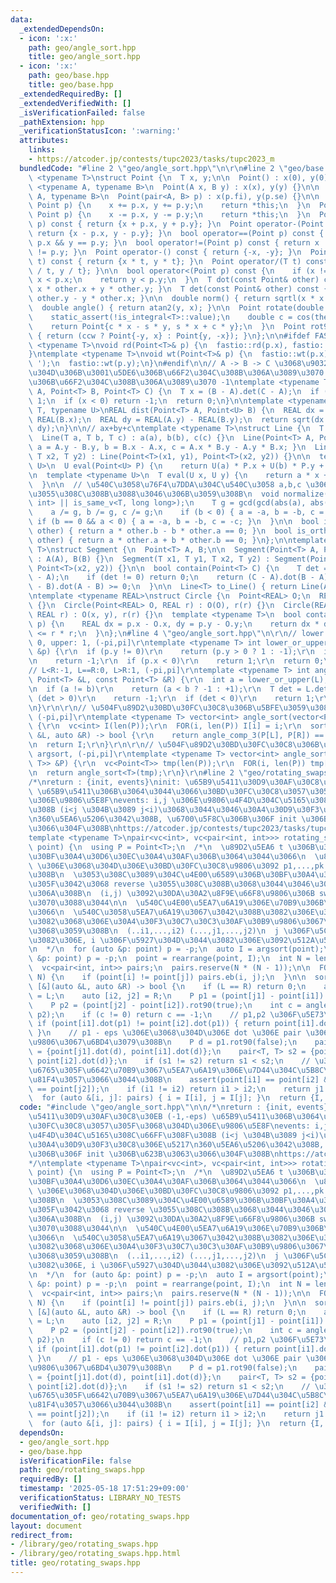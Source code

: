 ```yaml
---
data:
  _extendedDependsOn:
  - icon: ':x:'
    path: geo/angle_sort.hpp
    title: geo/angle_sort.hpp
  - icon: ':x:'
    path: geo/base.hpp
    title: geo/base.hpp
  _extendedRequiredBy: []
  _extendedVerifiedWith: []
  _isVerificationFailed: false
  _pathExtension: hpp
  _verificationStatusIcon: ':warning:'
  attributes:
    links:
    - https://atcoder.jp/contests/tupc2023/tasks/tupc2023_m
  bundledCode: "#line 2 \"geo/angle_sort.hpp\"\n\r\n#line 2 \"geo/base.hpp\"\ntemplate\
    \ <typename T>\nstruct Point {\n  T x, y;\n\n  Point() : x(0), y(0) {}\n\n  template\
    \ <typename A, typename B>\n  Point(A x, B y) : x(x), y(y) {}\n\n  template <typename\
    \ A, typename B>\n  Point(pair<A, B> p) : x(p.fi), y(p.se) {}\n\n  Point operator+=(const\
    \ Point p) {\n    x += p.x, y += p.y;\n    return *this;\n  }\n  Point operator-=(const\
    \ Point p) {\n    x -= p.x, y -= p.y;\n    return *this;\n  }\n  Point operator+(Point\
    \ p) const { return {x + p.x, y + p.y}; }\n  Point operator-(Point p) const {\
    \ return {x - p.x, y - p.y}; }\n  bool operator==(Point p) const { return x ==\
    \ p.x && y == p.y; }\n  bool operator!=(Point p) const { return x != p.x || y\
    \ != p.y; }\n  Point operator-() const { return {-x, -y}; }\n  Point operator*(T\
    \ t) const { return {x * t, y * t}; }\n  Point operator/(T t) const { return {x\
    \ / t, y / t}; }\n\n  bool operator<(Point p) const {\n    if (x != p.x) return\
    \ x < p.x;\n    return y < p.y;\n  }\n  T dot(const Point& other) const { return\
    \ x * other.x + y * other.y; }\n  T det(const Point& other) const { return x *\
    \ other.y - y * other.x; }\n\n  double norm() { return sqrtl(x * x + y * y); }\n\
    \  double angle() { return atan2(y, x); }\n\n  Point rotate(double theta) {\n\
    \    static_assert(!is_integral<T>::value);\n    double c = cos(theta), s = sin(theta);\n\
    \    return Point{c * x - s * y, s * x + c * y};\n  }\n  Point rot90(bool ccw)\
    \ { return (ccw ? Point{-y, x} : Point{y, -x}); }\n};\n\n#ifdef FASTIO\ntemplate\
    \ <typename T>\nvoid rd(Point<T>& p) {\n  fastio::rd(p.x), fastio::rd(p.y);\n\
    }\ntemplate <typename T>\nvoid wt(Point<T>& p) {\n  fastio::wt(p.x);\n  fastio::wt('\
    \ ');\n  fastio::wt(p.y);\n}\n#endif\n\n// A -> B -> C \u3068\u9032\u3080\u3068\
    \u304D\u306B\u3001\u5DE6\u306B\u66F2\u304C\u308B\u306A\u3089\u3070 +1\u3001\u53F3\
    \u306B\u66F2\u304C\u308B\u306A\u3089\u3070 -1\ntemplate <typename T>\nint ccw(Point<T>\
    \ A, Point<T> B, Point<T> C) {\n  T x = (B - A).det(C - A);\n  if (x > 0) return\
    \ 1;\n  if (x < 0) return -1;\n  return 0;\n}\n\ntemplate <typename REAL, typename\
    \ T, typename U>\nREAL dist(Point<T> A, Point<U> B) {\n  REAL dx = REAL(A.x) -\
    \ REAL(B.x);\n  REAL dy = REAL(A.y) - REAL(B.y);\n  return sqrt(dx * dx + dy *\
    \ dy);\n}\n\n// ax+by+c\ntemplate <typename T>\nstruct Line {\n  T a, b, c;\n\n\
    \  Line(T a, T b, T c) : a(a), b(b), c(c) {}\n  Line(Point<T> A, Point<T> B) {\
    \ a = A.y - B.y, b = B.x - A.x, c = A.x * B.y - A.y * B.x; }\n  Line(T x1, T y1,\
    \ T x2, T y2) : Line(Point<T>(x1, y1), Point<T>(x2, y2)) {}\n\n  template <typename\
    \ U>\n  U eval(Point<U> P) {\n    return U(a) * P.x + U(b) * P.y + U(c);\n  }\n\
    \n  template <typename U>\n  T eval(U x, U y) {\n    return a * x + b * y + c;\n\
    \  }\n\n  // \u540C\u3058\u76F4\u7DDA\u304C\u540C\u3058 a,b,c \u3067\u8868\u73FE\
    \u3055\u308C\u308B\u3088\u3046\u306B\u3059\u308B\n  void normalize() {\n    static_assert(is_same_v<T,\
    \ int> || is_same_v<T, long long>);\n    T g = gcd(gcd(abs(a), abs(b)), abs(c));\n\
    \    a /= g, b /= g, c /= g;\n    if (b < 0) { a = -a, b = -b, c = -c; }\n   \
    \ if (b == 0 && a < 0) { a = -a, b = -b, c = -c; }\n  }\n\n  bool is_parallel(Line\
    \ other) { return a * other.b - b * other.a == 0; }\n  bool is_orthogonal(Line\
    \ other) { return a * other.a + b * other.b == 0; }\n};\n\ntemplate <typename\
    \ T>\nstruct Segment {\n  Point<T> A, B;\n\n  Segment(Point<T> A, Point<T> B)\
    \ : A(A), B(B) {}\n  Segment(T x1, T y1, T x2, T y2) : Segment(Point<T>(x1, y1),\
    \ Point<T>(x2, y2)) {}\n\n  bool contain(Point<T> C) {\n    T det = (C - A).det(B\
    \ - A);\n    if (det != 0) return 0;\n    return (C - A).dot(B - A) >= 0 && (C\
    \ - B).dot(A - B) >= 0;\n  }\n\n  Line<T> to_Line() { return Line(A, B); }\n};\n\
    \ntemplate <typename REAL>\nstruct Circle {\n  Point<REAL> O;\n  REAL r;\n  Circle()\
    \ {}\n  Circle(Point<REAL> O, REAL r) : O(O), r(r) {}\n  Circle(REAL x, REAL y,\
    \ REAL r) : O(x, y), r(r) {}\n  template <typename T>\n  bool contain(Point<T>\
    \ p) {\n    REAL dx = p.x - O.x, dy = p.y - O.y;\n    return dx * dx + dy * dy\
    \ <= r * r;\n  }\n};\n#line 4 \"geo/angle_sort.hpp\"\n\r\n// lower: -1, origin:\
    \ 0, upper: 1, (-pi,pi]\r\ntemplate <typename T> int lower_or_upper(const Point<T>\
    \ &p) {\r\n  if (p.y != 0)\r\n    return (p.y > 0 ? 1 : -1);\r\n  if (p.x > 0)\r\
    \n    return -1;\r\n  if (p.x < 0)\r\n    return 1;\r\n  return 0;\r\n}\r\n\r\n\
    // L<R:-1, L==R:0, L>R:1, (-pi,pi]\r\ntemplate <typename T> int angle_comp_3(const\
    \ Point<T> &L, const Point<T> &R) {\r\n  int a = lower_or_upper(L), b = lower_or_upper(R);\r\
    \n  if (a != b)\r\n    return (a < b ? -1 : +1);\r\n  T det = L.det(R);\r\n  if\
    \ (det > 0)\r\n    return -1;\r\n  if (det < 0)\r\n    return 1;\r\n  return 0;\r\
    \n}\r\n\r\n// \u504F\u89D2\u30BD\u30FC\u30C8\u306B\u5BFE\u3059\u308B argsort,\
    \ (-pi,pi]\r\ntemplate <typename T> vector<int> angle_sort(vector<Point<T>> &P)\
    \ {\r\n  vc<int> I(len(P));\r\n  FOR(i, len(P)) I[i] = i;\r\n  sort(all(I), [&](auto\
    \ &L, auto &R) -> bool {\r\n    return angle_comp_3(P[L], P[R]) == -1;\r\n  });\r\
    \n  return I;\r\n}\r\n\r\n// \u504F\u89D2\u30BD\u30FC\u30C8\u306B\u5BFE\u3059\u308B\
    \ argsort, (-pi,pi]\r\ntemplate <typename T> vector<int> angle_sort(vector<pair<T,\
    \ T>> &P) {\r\n  vc<Point<T>> tmp(len(P));\r\n  FOR(i, len(P)) tmp[i] = Point<T>(P[i]);\r\
    \n  return angle_sort<T>(tmp);\r\n}\r\n#line 2 \"geo/rotating_swaps.hpp\"\n\n\
    /*\nreturn : {init, events}\ninit: \u65B9\u5411\u30D9\u30AF\u30C8\u30EB (-1,-eps)\
    \ \u65B9\u5411\u306B\u3064\u3044\u3066\u30BD\u30FC\u30C8\u3057\u305F\u3068\u304D\
    \u306E\u9806\u5E8F\nevents: i,j \u306E\u9806\u4F4D\u304C\u5165\u308C\u66FF\u308F\
    \u308B (i<j \u304B\u3089 j<i)\u3068\u3044\u3046\u30A4\u30D9\u30F3\u30C8\u306E\u5217\
    \n360\u5EA6\u5206\u3042\u308B, \u6700\u5F8C\u306B\u306F init \u306B\u623B\u3063\
    \u3066\u304F\u308B\nhttps://atcoder.jp/contests/tupc2023/tasks/tupc2023_m\n*/\n\
    template <typename T>\npair<vc<int>, vc<pair<int, int>>> rotating_swaps(vc<Point<T>>\
    \ point) {\n  using P = Point<T>;\n  /*\n  \u89D2\u5EA6 t \u306B\u304A\u3051\u308B\
    \u30BF\u30A4\u30D6\u30EC\u30A4\u30AF\u306B\u3064\u3044\u3066\n  \u89D2\u5EA6 t-eps\
    \ \u306E\u3068\u304D\u306E\u30BD\u30FC\u30C8\u9806\u3092 p1,...,pk \u3068\u3059\
    \u308B\n  \u3053\u308C\u3089\u304C\u4E00\u6589\u306B\u30BF\u30A4\u306B\u306A\u3063\
    \u305F\u3042\u3068 reverse \u3055\u308C\u308B\u3068\u3044\u3046\u3053\u3068\u306B\
    \u306A\u308B\n  (i,j) \u3092\u30DA\u30A2\u8F9E\u66F8\u9806\u306B swap \u3059\u308C\
    \u3070\u3088\u3044\n\n  \u540C\u4E00\u5EA7\u6A19\u306E\u70B9\u306B\u3064\u3044\
    \u3066\n  \u540C\u3058\u5EA7\u6A19\u3067\u3042\u308B\u3082\u306E\u306F\u5E38\u306B\
    \u3082\u3068\u306E\u30A4\u30F3\u30C7\u30C3\u30AF\u30B9\u9806\u3067\u3042\u308B\
    \u3068\u3059\u308B\n  (..i1,...,i2) (...,j1,...,j2)\n  j \u306F\u5C0F\u3055\u3044\
    \u3082\u306E, i \u306F\u5927\u304D\u3044\u3082\u306E\u3092\u512A\u5148\u3059\u308B\
    \n  */\n  for (auto &p: point) p = -p;\n  auto I = argsort(point);\n  for (auto\
    \ &p: point) p = -p;\n  point = rearrange(point, I);\n  int N = len(point);\n\
    \  vc<pair<int, int>> pairs;\n  pairs.reserve(N * (N - 1));\n\n  FOR(i, N) FOR(j,\
    \ N) {\n    if (point[i] != point[j]) pairs.eb(i, j);\n  }\n\n  sort(all(pairs),\
    \ [&](auto &L, auto &R) -> bool {\n    if (L == R) return 0;\n    auto [i1, j1]\
    \ = L;\n    auto [i2, j2] = R;\n    P p1 = (point[j1] - point[i1]).rot90(true);\n\
    \    P p2 = (point[j2] - point[i2]).rot90(true);\n    int c = angle_comp_3(p1,\
    \ p2);\n    if (c != 0) return c == -1;\n    // p1,p2 \u306F\u5E73\u884C\n   \
    \ if (point[i1].dot(p1) != point[i2].dot(p1)) { return point[i1].dot(p1) < point[i2].dot(p1);\
    \ }\n    // p1 - eps \u306E\u3068\u304D\u306E dot \u306E pair \u306E\u8F9E\u66F8\
    \u9806\u3067\u6BD4\u3079\u308B\n    P d = p1.rot90(false);\n    pair<T, T> s1\
    \ = {point[j1].dot(d), point[i1].dot(d)};\n    pair<T, T> s2 = {point[j2].dot(d),\
    \ point[i2].dot(d)};\n    if (s1 != s2) return s1 < s2;\n    // \u3053\u3053\u306B\
    \u6765\u305F\u6642\u70B9\u3067\u5EA7\u6A19\u306E\u7D44\u304C\u5B8C\u5168\u4E00\
    \u81F4\u3057\u3066\u3044\u308B\n    assert(point[i1] == point[i2] && point[j1]\
    \ == point[j2]);\n    if (i1 != i2) return i1 > i2;\n    return j1 < j2;\n  });\n\
    \  for (auto &[i, j]: pairs) { i = I[i], j = I[j]; }\n  return {I, pairs};\n}\n"
  code: "#include \"geo/angle_sort.hpp\"\n\n/*\nreturn : {init, events}\ninit: \u65B9\
    \u5411\u30D9\u30AF\u30C8\u30EB (-1,-eps) \u65B9\u5411\u306B\u3064\u3044\u3066\u30BD\
    \u30FC\u30C8\u3057\u305F\u3068\u304D\u306E\u9806\u5E8F\nevents: i,j \u306E\u9806\
    \u4F4D\u304C\u5165\u308C\u66FF\u308F\u308B (i<j \u304B\u3089 j<i)\u3068\u3044\u3046\
    \u30A4\u30D9\u30F3\u30C8\u306E\u5217\n360\u5EA6\u5206\u3042\u308B, \u6700\u5F8C\
    \u306B\u306F init \u306B\u623B\u3063\u3066\u304F\u308B\nhttps://atcoder.jp/contests/tupc2023/tasks/tupc2023_m\n\
    */\ntemplate <typename T>\npair<vc<int>, vc<pair<int, int>>> rotating_swaps(vc<Point<T>>\
    \ point) {\n  using P = Point<T>;\n  /*\n  \u89D2\u5EA6 t \u306B\u304A\u3051\u308B\
    \u30BF\u30A4\u30D6\u30EC\u30A4\u30AF\u306B\u3064\u3044\u3066\n  \u89D2\u5EA6 t-eps\
    \ \u306E\u3068\u304D\u306E\u30BD\u30FC\u30C8\u9806\u3092 p1,...,pk \u3068\u3059\
    \u308B\n  \u3053\u308C\u3089\u304C\u4E00\u6589\u306B\u30BF\u30A4\u306B\u306A\u3063\
    \u305F\u3042\u3068 reverse \u3055\u308C\u308B\u3068\u3044\u3046\u3053\u3068\u306B\
    \u306A\u308B\n  (i,j) \u3092\u30DA\u30A2\u8F9E\u66F8\u9806\u306B swap \u3059\u308C\
    \u3070\u3088\u3044\n\n  \u540C\u4E00\u5EA7\u6A19\u306E\u70B9\u306B\u3064\u3044\
    \u3066\n  \u540C\u3058\u5EA7\u6A19\u3067\u3042\u308B\u3082\u306E\u306F\u5E38\u306B\
    \u3082\u3068\u306E\u30A4\u30F3\u30C7\u30C3\u30AF\u30B9\u9806\u3067\u3042\u308B\
    \u3068\u3059\u308B\n  (..i1,...,i2) (...,j1,...,j2)\n  j \u306F\u5C0F\u3055\u3044\
    \u3082\u306E, i \u306F\u5927\u304D\u3044\u3082\u306E\u3092\u512A\u5148\u3059\u308B\
    \n  */\n  for (auto &p: point) p = -p;\n  auto I = argsort(point);\n  for (auto\
    \ &p: point) p = -p;\n  point = rearrange(point, I);\n  int N = len(point);\n\
    \  vc<pair<int, int>> pairs;\n  pairs.reserve(N * (N - 1));\n\n  FOR(i, N) FOR(j,\
    \ N) {\n    if (point[i] != point[j]) pairs.eb(i, j);\n  }\n\n  sort(all(pairs),\
    \ [&](auto &L, auto &R) -> bool {\n    if (L == R) return 0;\n    auto [i1, j1]\
    \ = L;\n    auto [i2, j2] = R;\n    P p1 = (point[j1] - point[i1]).rot90(true);\n\
    \    P p2 = (point[j2] - point[i2]).rot90(true);\n    int c = angle_comp_3(p1,\
    \ p2);\n    if (c != 0) return c == -1;\n    // p1,p2 \u306F\u5E73\u884C\n   \
    \ if (point[i1].dot(p1) != point[i2].dot(p1)) { return point[i1].dot(p1) < point[i2].dot(p1);\
    \ }\n    // p1 - eps \u306E\u3068\u304D\u306E dot \u306E pair \u306E\u8F9E\u66F8\
    \u9806\u3067\u6BD4\u3079\u308B\n    P d = p1.rot90(false);\n    pair<T, T> s1\
    \ = {point[j1].dot(d), point[i1].dot(d)};\n    pair<T, T> s2 = {point[j2].dot(d),\
    \ point[i2].dot(d)};\n    if (s1 != s2) return s1 < s2;\n    // \u3053\u3053\u306B\
    \u6765\u305F\u6642\u70B9\u3067\u5EA7\u6A19\u306E\u7D44\u304C\u5B8C\u5168\u4E00\
    \u81F4\u3057\u3066\u3044\u308B\n    assert(point[i1] == point[i2] && point[j1]\
    \ == point[j2]);\n    if (i1 != i2) return i1 > i2;\n    return j1 < j2;\n  });\n\
    \  for (auto &[i, j]: pairs) { i = I[i], j = I[j]; }\n  return {I, pairs};\n}\n"
  dependsOn:
  - geo/angle_sort.hpp
  - geo/base.hpp
  isVerificationFile: false
  path: geo/rotating_swaps.hpp
  requiredBy: []
  timestamp: '2025-05-18 17:51:29+09:00'
  verificationStatus: LIBRARY_NO_TESTS
  verifiedWith: []
documentation_of: geo/rotating_swaps.hpp
layout: document
redirect_from:
- /library/geo/rotating_swaps.hpp
- /library/geo/rotating_swaps.hpp.html
title: geo/rotating_swaps.hpp
---
```

